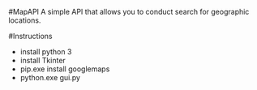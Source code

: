 #MapAPI
A simple API that allows you to conduct search for geographic locations.

#Instructions
   - install python 3
   - install Tkinter
   - pip.exe install googlemaps
   - python.exe gui.py
